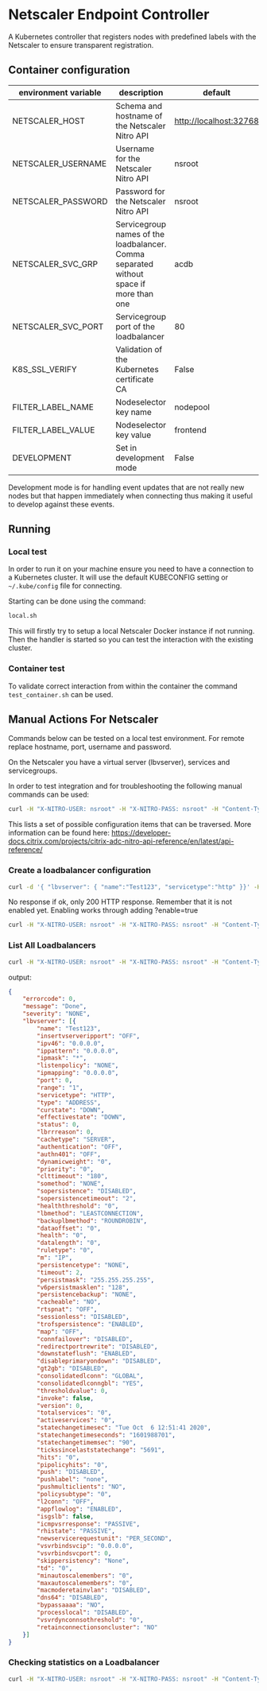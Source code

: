# Netscaler Endpoint Controller

A Kubernetes controller that registers nodes with predefined labels with the Netscaler to ensure transparent registration.

## Container configuration

| environment variable | description | default |
| --- | --- | --- |
| NETSCALER_HOST     | Schema and hostname of the Netscaler Nitro API | <http://localhost:32768> |
| NETSCALER_USERNAME | Username for the Netscaler Nitro API | nsroot |
| NETSCALER_PASSWORD | Password for the Netscaler Nitro API | nsroot |
| NETSCALER_SVC_GRP  | Servicegroup names of the loadbalancer. Comma separated without space if more than one | acdb |
| NETSCALER_SVC_PORT | Servicegroup port of the loadbalancer | 80 |
| K8S_SSL_VERIFY     | Validation of the Kubernetes certificate CA | False |
| FILTER_LABEL_NAME  | Nodeselector key name | nodepool |
| FILTER_LABEL_VALUE | Nodeselector key value | frontend |
| DEVELOPMENT        | Set in development mode | False |

Development mode is for handling event updates that are not really new nodes but that happen immediately when connecting thus making it useful to develop against these events.

## Running

### Local test

In order to run it on your machine ensure you need to have a connection to a Kubernetes cluster.
It will use the default KUBECONFIG setting or `~/.kube/config` file for connecting.

Starting can be done using the command:

```bash
local.sh
```

This will firstly try to setup a local Netscaler Docker instance if not running.
Then the handler is started so you can test the interaction with the existing cluster.

### Container test

To validate correct interaction from within the container the command `test_container.sh` can be used.

## Manual Actions For Netscaler

Commands below can be tested on a local test environment. For remote replace hostname, port, username and password.

On the Netscaler you have a virtual server (lbvserver), services and servicegroups.

In order to test integration and for troubleshooting the following manual commands can be used:

```bash
curl -H "X-NITRO-USER: nsroot" -H "X-NITRO-PASS: nsroot" -H "Content-Type:application/json"  http://localhost:32768/nitro/v1/config/
```

This lists a set of possible configuration items that can be traversed.
More information can be found here: https://developer-docs.citrix.com/projects/citrix-adc-nitro-api-reference/en/latest/api-reference/

### Create a loadbalancer configuration

```bash
curl -d '{ "lbvserver": { "name":"Test123", "servicetype":"http" }}' -H "X-NITRO-USER: nsroot" -H "X-NITRO-PASS: nsroot" -H "Content-Type:application/json"  http://localhost:32768/nitro/v1/config/lbvserver
```

No response if ok, only 200 HTTP response. Remember that it is not enabled yet.
Enabling works through adding ?enable=true

```bash
curl -H "X-NITRO-USER: nsroot" -H "X-NITRO-PASS: nsroot" -H "Content-Type:application/json" "http://localhost:32768/nitro/v1/config/lbvserver/Test123?action=enable
```

### List All Loadbalancers

```bash
curl -H "X-NITRO-USER: nsroot" -H "X-NITRO-PASS: nsroot" -H "Content-Type:application/json"  http://localhost:32768/nitro/v1/config/lbvserver 
```

output:

```json
{
	"errorcode": 0,
	"message": "Done",
	"severity": "NONE",
	"lbvserver": [{
		"name": "Test123",
		"insertvserveripport": "OFF",
		"ipv46": "0.0.0.0",
		"ippattern": "0.0.0.0",
		"ipmask": "*",
		"listenpolicy": "NONE",
		"ipmapping": "0.0.0.0",
		"port": 0,
		"range": "1",
		"servicetype": "HTTP",
		"type": "ADDRESS",
		"curstate": "DOWN",
		"effectivestate": "DOWN",
		"status": 0,
		"lbrrreason": 0,
		"cachetype": "SERVER",
		"authentication": "OFF",
		"authn401": "OFF",
		"dynamicweight": "0",
		"priority": "0",
		"clttimeout": "180",
		"somethod": "NONE",
		"sopersistence": "DISABLED",
		"sopersistencetimeout": "2",
		"healththreshold": "0",
		"lbmethod": "LEASTCONNECTION",
		"backuplbmethod": "ROUNDROBIN",
		"dataoffset": "0",
		"health": "0",
		"datalength": "0",
		"ruletype": "0",
		"m": "IP",
		"persistencetype": "NONE",
		"timeout": 2,
		"persistmask": "255.255.255.255",
		"v6persistmasklen": "128",
		"persistencebackup": "NONE",
		"cacheable": "NO",
		"rtspnat": "OFF",
		"sessionless": "DISABLED",
		"trofspersistence": "ENABLED",
		"map": "OFF",
		"connfailover": "DISABLED",
		"redirectportrewrite": "DISABLED",
		"downstateflush": "ENABLED",
		"disableprimaryondown": "DISABLED",
		"gt2gb": "DISABLED",
		"consolidatedlconn": "GLOBAL",
		"consolidatedlconngbl": "YES",
		"thresholdvalue": 0,
		"invoke": false,
		"version": 0,
		"totalservices": "0",
		"activeservices": "0",
		"statechangetimesec": "Tue Oct  6 12:51:41 2020",
		"statechangetimeseconds": "1601988701",
		"statechangetimemsec": "90",
		"tickssincelaststatechange": "5691",
		"hits": "0",
		"pipolicyhits": "0",
		"push": "DISABLED",
		"pushlabel": "none",
		"pushmulticlients": "NO",
		"policysubtype": "0",
		"l2conn": "OFF",
		"appflowlog": "ENABLED",
		"isgslb": false,
		"icmpvsrresponse": "PASSIVE",
		"rhistate": "PASSIVE",
		"newservicerequestunit": "PER_SECOND",
		"vsvrbindsvcip": "0.0.0.0",
		"vsvrbindsvcport": 0,
		"skippersistency": "None",
		"td": "0",
		"minautoscalemembers": "0",
		"maxautoscalemembers": "0",
		"macmoderetainvlan": "DISABLED",
		"dns64": "DISABLED",
		"bypassaaaa": "NO",
		"processlocal": "DISABLED",
		"vsvrdynconnsothreshold": "0",
		"retainconnectionsoncluster": "NO"
	}]
}
```

### Checking statistics on a Loadbalancer

```bash
curl -H "X-NITRO-USER: nsroot" -H "X-NITRO-PASS: nsroot" -H "Content-Type:application/json" "http://localhost:32768/nitro/v1/stat/lbvserver/Test123?statbindings=yes
```
